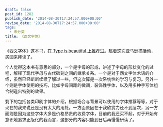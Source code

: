 ```yaml
---
draft: false
post_id: 1282
publish_date: '2014-08-30T17:24:57.000+08:00'
revise_date: '2014-08-30T17:24:57.000+08:00'
tags:
  - 未分类
title: 《西文字体》
---
```


《西文字体》这本书，[在 Type is beautiful 上推荐过](http://www.typeisbeautiful.com/western-type/)。趁着这次亚马逊搞活动，买回来拜读了。

个人觉得这本书有意思的部分，一个是字母的形成，讲述了字母的形状变化的过程，解释了现代字母与古代碑刻之间的继承关系。一个是对于西文字体术语的介绍，虽然已经断断续续了解过一些，但这次算是一次系统性的学习与复习。另外一个则是字体使用的技巧，比如字母间距的微调，装饰性字体，以及用多种手写体组合制造出特别的效果。

剩下的包括各类印刷字体的介绍，根据场合与背景可以使用的字体推荐等等，对于现在的我来说还是没有太大的用处。一方面原因在于我欣赏力还不到层次，另一方面则是因为这些字体大多是价格昂贵的收费字体，目前的我还买不起，对于开始有意识地追求正版化的我而言，这部分的内容只能到日后再慢慢研读了。
